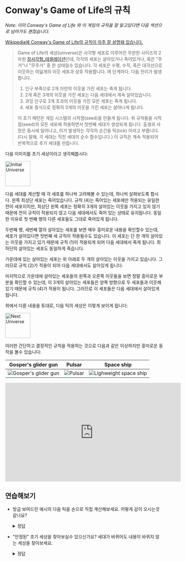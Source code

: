 # Conway's Game of Life의 규칙

*Note: 이미 Conway's Game of Life 와 이 게임의 규칙을 잘 알고있다면 다음 섹션으로 넘어가도 괜찮습니다.*

[Wikipedia에 Conway's Game of Life의 규칙이 아주 잘 설명돼 있습니다.][wikipedia]

> Game of Life의 세상(universe)은 사각형 세포로 이루어진 무한한 사이즈의 2차원 [정사각형_테셀레이션](https://ko.wikipedia.org/wiki/정사각형_테셀레이션)인데,
> 각각의 세포는 살아있거나 죽어있거나, 혹은 "주거"나 "무주거" 중 한 상태일수 있습니다.
> 각 세포은 수평, 수직, 혹은 대각선으로 이웃하는 여덟개의 이웃 세포과 상호 작용합니다.
> 매 단계마다, 다음 전이가 발생합니다.
>
> 1. 인구 부족으로 2개 미만의 이웃을 가진 세포는 죽게 됩니다.
> 2. 2개 혹은 3개의 이웃을 가진 세포는 다음 세대에서 계속 살아있습니다.
> 3. 과잉 인구로 3개 초과의 이웃을 가진 모든 세포는 죽게 됩니다.
> 4. 세포 증식으로 정확히 3개의 이웃을 가진 세포는 살아나게 됩니다.
>
> 이 초기 패턴은 게임 시스템의 시작점(seed)을 만들게 됩니다. 위 규칙들을 시작점(seed)의 모든 세포에
> 적용하면서 첫번째 세대가 생성되게 됩니다. 출생과 사망은 동시에 일어나고, 이가 발생하는
> 각각의 순간을 틱(tick) 이라고 부릅니다. (다시 말해, 각 세대는 직전 세대의 순수 함수입니다.)
> 이 규칙은 계속 적용되어 반복적으로 추가 세대를 만듭니다.

[wikipedia]: https://en.wikipedia.org/wiki/Conway%27s_Game_of_Life

다음 이미지를 초기 세상이라고 생각해봅시다:

<img src='../images/game-of-life/initial-universe.png' alt='Initial Universe' width=80 />

다음 세대를 계산할 때 각 세포를 하나씩 고려해볼 수 있는데, 하나씩 살펴보도록 합시다. 왼쪽 최상단 세포는 죽어있습니다. 규칙 (4)는 죽어있는 세포에만 적용되는 유일한 전이 세포이지만, 최상단 왼쪽 세포는 정확히 3개의 살아있는 이웃을 가지고 있지 않기 때문에 전이 규칙이 적용되지 않고 다음 세대에서도 죽어 있는 상태로 유지됩니다. 동일한 이유로 첫 번째 행의 다른 세포들도 그대로 죽어있게 됩니다.

두번째 행, 세번째 열의 살아있는 세포를 보면 매우 흥미로운 내용을 확인할수 있는데, 세포가 살아있다면 첫번째 세 규칙이 적용될수도 있습니다. 이 세포는 단 한 개의 살아있는 이웃을 가지고 있기 때문에 규칙 (1)이 적용되게 되어 다음 세대에서 죽게 됩니다. 최하단의 살아있는 세포도 동일하게 죽습니다.

가운데에 있는 살아있는 세포는 위 아래로 두 개의 살아있는 이웃을 가지고 있습니다. 그러므로 규칙 (2)가 적용이 되어 다음 세대에서도 살아있게 됩니다.

마지막으로 가운데에 살아있는 세포들의 왼쪽과 오른쪽 이웃들을 보면 정말 흥미로운 부분을 확인할 수 있는데, 이 3개의 살아있는 세포들은 양쪽 방향으로 두 세포들과 이웃해 있기 때문에 규칙 (4)가 적용이 됩니다. 그러므로 이 세포들은 다음 세대에서 살아있게 됩니다.

위에서 다룬 내용을 토대로, 다음 틱의 세상은 이렇게 보이게 됩니다:

<img src='../images/game-of-life/next-universe.png' alt='Next Universe' width=80 />

이러한 간단하고 결정적인 규칙을 적용하는 것으로 다음과 같은 이상하지만 흥미로운 동작을 볼수 있습니다:

| Gosper's glider gun                                                                                | Pulsar                                                                                 | Space ship                                                                                                   |
| -------------------------------------------------------------------------------------------------- | -------------------------------------------------------------------------------------- | ------------------------------------------------------------------------------------------------------------ |
| ![Gosper's glider gun](https://upload.wikimedia.org/wikipedia/commons/e/e5/Gospers_glider_gun.gif) | ![Pulsar](https://upload.wikimedia.org/wikipedia/commons/0/07/Game_of_life_pulsar.gif) | ![Lighweight space ship](https://upload.wikimedia.org/wikipedia/commons/3/37/Game_of_life_animated_LWSS.gif) |

<center>
<iframe width="560" height="315" src="https://www.youtube.com/embed/C2vgICfQawE?rel=0&amp;start=65" frameborder="0" allow="autoplay; encrypted-media" allowfullscreen></iframe>
</center>

## 연습해보기

* 방금 보여드린 예시의 다음 틱을 손으로 직접 계산해보세요. 어떻게 감이 오시는것 같나요?

  <details>
    <summary>정답</summary>

    초기 상태의 우주로 다시 돌아가게 됩니다.

    <img src='../images/game-of-life/initial-universe.png' alt='Initial Universe' width=80 />

    이 패턴은 주기적입니다. 그러므로 두 틱마다 처음 상태로 돌아가게 됩니다.

  </details>

* "안정된" 초기 세상을 찾아보실수 있으신가요? 세대가 바뀌어도 내용이 바뀌지 않는 세상을 찾아보세요.

  <details>
    <summary>정답</summary>

    안정된 세상은 무한하게 많습니다. 지루하게도 텅 비어있는 세상도 안정된 세상이고, 살아있는 세포들이 2 x 2 사이즈의 사각형 모양을 형성할 때도 안정된 세상을 볼수 있습니다.

  </details>
